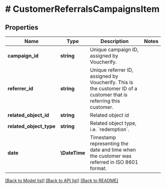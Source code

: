 # # CustomerReferralsCampaignsItem

## Properties

Name | Type | Description | Notes
------------ | ------------- | ------------- | -------------
**campaign_id** | **string** | Unique campaign ID, assigned by Voucherify. |
**referrer_id** | **string** | Unique referrer ID, assigned by Voucherify. This is the customer ID of a customer that is referring this customer. |
**related_object_id** | **string** | Related object id |
**related_object_type** | **string** | Related object type, i.e. &#x60;redemption&#x60;. |
**date** | **\DateTime** | Timestamp representing the date and time when the customer was referred in ISO 8601 format. |

[[Back to Model list]](../../README.md#models) [[Back to API list]](../../README.md#endpoints) [[Back to README]](../../README.md)
